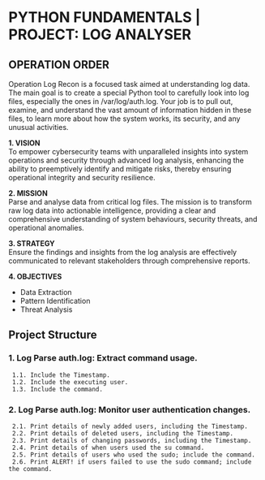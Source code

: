 # PYTHON FUNDAMENTALS | PROJECT: LOG ANALYSER

## OPERATION ORDER
Operation Log Recon is a focused task aimed at understanding log data. The main goal is to create a special Python tool to carefully look into log files, especially the ones in /var/log/auth.log. Your job is to pull out, examine, and understand the vast amount of information hidden in these files, to learn more about how the system works, its security, and any unusual activities.

**1. VISION**\
To empower cybersecurity teams with unparalleled insights into system operations and security through advanced log analysis, enhancing the ability to preemptively identify and mitigate risks, thereby ensuring operational integrity and security resilience.

**2. MISSION**\
Parse and analyse data from critical log files. The mission is to transform raw log data into actionable intelligence, providing a clear and comprehensive understanding of system behaviours, security threats, and operational anomalies.

**3. STRATEGY**\
Ensure the findings and insights from the log analysis are effectively communicated to relevant stakeholders through comprehensive reports.

**4. OBJECTIVES**
- Data Extraction
- Pattern Identification
- Threat Analysis

## Project Structure

### 1. Log Parse auth.log: Extract command usage.
     1.1. Include the Timestamp.
     1.2. Include the executing user.
     1.3. Include the command.

### 2. Log Parse auth.log: Monitor user authentication changes.
     2.1. Print details of newly added users, including the Timestamp.
     2.2. Print details of deleted users, including the Timestamp.
     2.3. Print details of changing passwords, including the Timestamp.
     2.4. Print details of when users used the su command.
     2.5. Print details of users who used the sudo; include the command.
     2.6. Print ALERT! if users failed to use the sudo command; include the command.
